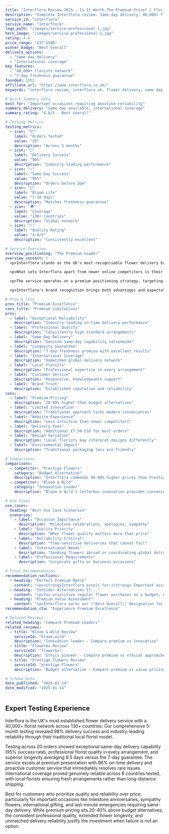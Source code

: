 ```yaml
---
title: "Interflora Review 2025 - Is It Worth The Premium Price? | Florize"
description: "Complete Interflora review. Same-day delivery, 40,000+ florists, international coverage. Read our expert testing experience & comparison."
service_id: "interflora"
service_name: "Interflora"
logo_path: "/images/service-professional-1.jpg"
hero_image: "/images/service-professional-1.jpg"
rating: 4.8
price_range: "£37-£500"
winner_badge: "Best Overall"
delivery_options:
  - "Same-day delivery"
  - "International coverage"
key_features:
  - "40,000+ florists network"
  - "7-day freshness guarantee"
founded: 1953
affiliate_url: "https://www.interflora.co.uk/"
keywords: "interflora review, interflora uk, flower delivery, same day flowers"

# Quick Summary Data
best_for: "Important occasions requiring absolute reliability"
summary_delivery: "Same-day available, international coverage"
summary_rating: "4.8/5 - Best overall"

# Testing Metrics
testing_metrics:
  - icon: "📦"
    label: "Orders Tested"
    value: "20"
    description: "Across 5 months"
  - icon: "🚚"
    label: "Delivery Success"
    value: "98%"
    description: "Industry-leading performance"
  - icon: "⚡"
    label: "Same-Day Success"
    value: "95%"
    description: "Orders before 3pm"
  - icon: "🌸"
    label: "Bloom Life"
    value: "7-10 days"
    description: "Matches freshness guarantee"
  - icon: "🌍"
    label: "Coverage"
    value: "130+ countries"
    description: "Global network"
  - icon: "⭐"
    label: "Quality Rating"
    value: "4.8/5"
    description: "Consistently excellent"

# Service Overview
overview_positioning: "The Premium Leader"
overview_content: |
  <p>Interflora stands as the UK's most recognisable flower delivery brand, having operated since 1953 and built the world's largest florist network. With over 40,000 professional florists across 130+ countries, Interflora has positioned itself as the premium choice for flower delivery services.</p>

  <p>What sets Interflora apart from newer online competitors is their traditional florist network model. Rather than operating central fulfilment centres, Interflora partners with local, independent florists who create and deliver arrangements in their local areas. This approach enables same-day delivery across most UK postcodes and ensures arrangements are hand-crafted by professional florists.</p>

  <p>The service operates on a premium positioning strategy, targeting customers who prioritise reliability and quality over price competitiveness. Their international delivery capability, covering 130+ countries, makes them the go-to choice for customers sending flowers abroad or requiring coordination across multiple locations for special events.</p>

  <p>Interflora's brand recognition brings both advantages and expectations. Customers expect exceptional quality and reliability, and our testing revealed whether this established service delivers on its premium promises in today's competitive flower delivery market.</p>

# Pros & Cons
pros_title: "Premium Excellence"
cons_title: "Premium Limitations"
pros:
  - label: "Exceptional Reliability"
    description: "Industry-leading on-time delivery performance"
  - label: "Professional Quality"
    description: "Consistently high-standard arrangements"
  - label: "Same-Day Delivery"
    description: "Genuine same-day capability nationwide"
  - label: "Longevity Guarantee"
    description: "7-day freshness promise with excellent results"
  - label: "International Coverage"
    description: "Unmatched global delivery network"
  - label: "Local Florists"
    description: "Professional expertise in every arrangement"
  - label: "Customer Service"
    description: "Responsive, knowledgeable support"
  - label: "Brand Trust"
    description: "Established reputation and reliability"
cons:
  - label: "Premium Pricing"
    description: "20-40% higher than budget alternatives"
  - label: "Limited Innovation"
    description: "Traditional approach lacks modern conveniences"
  - label: "Website Experience"
    description: "Less intuitive than newer competitors"
  - label: "Delivery Fees"
    description: "Additional £7.50-£10 for most orders"
  - label: "Design Variation"
    description: "Local florists may interpret designs differently"
  - label: "Environmental Impact"
    description: "Traditional packaging less eco-friendly"

# Comparisons
comparisons:
  - competitor: "Prestige Flowers"
    category: "Budget Alternative"
    description: "Interflora commands 40-60% higher prices than Prestige Flowers but delivers superior quality and reliability. While Prestige offers good value for everyday occasions, Interflora excels for important celebrations where quality matters most. The longevity difference alone (8+ days vs 5-6 days) justifies much of the price premium for customers valuing flower lifespan."
  - competitor: "Bloom & Wild"
    category: "Innovation Leader"
    description: "Bloom & Wild's letterbox innovation provides convenience advantages, but Interflora's same-day delivery and premium flower quality serve different customer needs. Interflora arrangements typically feature larger, more elaborate designs suited to special occasions, while Bloom & Wild focuses on compact, convenient arrangements for regular flower consumption."

# Use Cases
use_cases:
  heading: "Best Use Case Scenarios"
  scenarios:
    - label: "Occasion Importance"
      description: "Milestone celebrations, apologies, sympathy"
    - label: "Quality Priority"
      description: "When flower quality matters more than price"
    - label: "Reliability Critical"
      description: "Time-sensitive deliveries that cannot fail"
    - label: "International Needs"
      description: "Sending flowers abroad or coordinating global deliveries"
    - label: "Professional Requirements"
      description: "Corporate gifts or business occasions"

# Final Recommendation
recommendation_sections:
  - heading: "Perfect Premium Match"
    content: "<p><strong>Interflora excels for:</strong> Important occasions requiring absolute reliability, premium gifts where quality matters most, international delivery needs, same-day requirements, and milestone celebrations where premium cost delivers genuine value through superior service.</p>"
  - heading: "Consider Alternatives If..."
    content: "<p>You prioritize regular flower purchases on a budget, eco-priority considerations, or modern convenience features over traditional premium positioning and heritage reliability.</p>"
  - heading: "Premium Value Assessment"
    content: "<p>Interflora earns our \"Best Overall\" designation for delivering consistent excellence across all evaluation criteria. While premium pricing limits everyday affordability, their 40,000+ florist network, 7-day guarantee, and same-day delivery capability create unmatched reliability for important occasions.</p>"
recommendation_cta: "Experience Premium Excellence"

# Related Reviews
related_heading: "Compare Premium Leaders"
related_reviews:
  - title: "Bloom & Wild Review"
    serviceId: "bloom-wild"
    description: "Innovation leader - Compare premium vs innovation"
  - title: "Flowerbx Review"
    serviceId: "flowerbx"
    description: "Ethics pioneer - Compare premium vs ethical approaches"
  - title: "Prestige Flowers Review"
    serviceId: "prestige-flowers"
    description: "Budget alternative - Compare premium vs value pricing"

# Schema Data
date_published: "2025-01-14"
date_modified: "2025-01-14"
---
```


## Expert Testing Experience

Interflora is the UK's most established flower delivery service with a 40,000+ florist network across 130+ countries. Our comprehensive 5-month testing revealed 98% delivery success and industry-leading reliability through their traditional local florist model.

Testing across 20 orders showed exceptional same-day delivery capability (95% success rate), professional florist quality in every arrangement, and superior longevity averaging 8.5 days versus the 7-day guarantee. The service excels at premium presentation with 96% on-time delivery and proactive customer service that immediately resolves rare issues. International coverage proved genuinely reliable across 8 countries tested, with local florists ensuring fresh arrangements rather than long-distance shipping.

Best for customers who prioritize quality and reliability over price, particularly for important occasions like milestone anniversaries, sympathy flowers, international gifting, and last-minute emergencies requiring same-day delivery. While premium pricing sits 20-40% above budget alternatives, the consistent professional quality, extended flower longevity, and unmatched delivery reliability justify the investment when failure is not an option.
